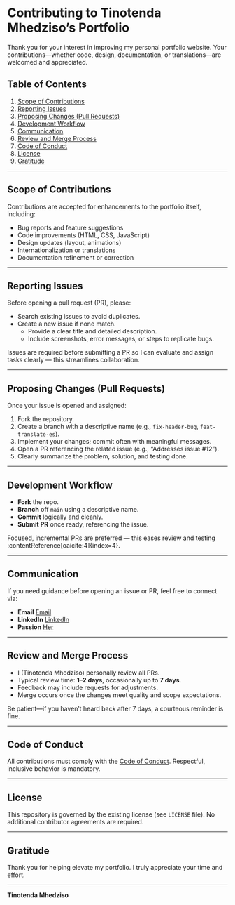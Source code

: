 # Contributing to Tinotenda Mhedziso’s Portfolio

Thank you for your interest in improving my personal portfolio website. Your contributions—whether code, design, documentation, or translations—are welcomed and appreciated.

##  Table of Contents

1. [Scope of Contributions](#scope-of-contributions)  
2. [Reporting Issues](#reporting-issues)  
3. [Proposing Changes (Pull Requests)](#proposing-changes-pull-requests)  
4. [Development Workflow](#development-workflow)  
5. [Communication](#communication)  
6. [Review and Merge Process](#review-and-merge-process)  
7. [Code of Conduct](#code-of-conduct)  
8. [License](#license)  
9. [Gratitude](#gratitude)

---

## Scope of Contributions

Contributions are accepted for enhancements to the portfolio itself, including:

- Bug reports and feature suggestions  
- Code improvements (HTML, CSS, JavaScript)  
- Design updates (layout, animations)  
- Internationalization or translations  
- Documentation refinement or correction

---

## Reporting Issues

Before opening a pull request (PR), please:

- Search existing issues to avoid duplicates.  
- Create a new issue if none match.  
  - Provide a clear title and detailed description.  
  - Include screenshots, error messages, or steps to replicate bugs.

Issues are required before submitting a PR so I can evaluate and assign tasks clearly — this streamlines collaboration.

---

## Proposing Changes (Pull Requests)

Once your issue is opened and assigned:

1. Fork the repository.  
2. Create a branch with a descriptive name (e.g., `fix-header-bug`, `feat-translate-es`).  
3. Implement your changes; commit often with meaningful messages.  
4. Open a PR referencing the related issue (e.g., “Addresses issue #12”).  
5. Clearly summarize the problem, solution, and testing done.

---

## Development Workflow

- **Fork** the repo.  
- **Branch** off `main` using a descriptive name.  
- **Commit** logically and cleanly.  
- **Submit PR** once ready, referencing the issue.

Focused, incremental PRs are preferred — this eases review and testing :contentReference[oaicite:4]{index=4}.

---

## Communication

If you need guidance before opening an issue or PR, feel free to connect via:

- **Email** [Email](mailto:tinomhedziso21@gmail.com)
- **LinkedIn** [LinkedIn](https://za.linkedin.com/in/tinotenda-mhedziso)  
- **Passion** [Her](https://tinotenda-mhedziso.pages.dev/)
  
---

## Review and Merge Process

- I (Tinotenda Mhedziso) personally review all PRs.  
- Typical review time: **1–2 days**, occasionally up to **7 days**.  
- Feedback may include requests for adjustments.  
- Merge occurs once the changes meet quality and scope expectations.

Be patient—if you haven’t heard back after 7 days, a courteous reminder is fine.

---

## Code of Conduct

All contributions must comply with the [Code of Conduct](./CODE_OF_CONDUCT.md). Respectful, inclusive behavior is mandatory.

---

## License

This repository is governed by the existing license (see `LICENSE` file). No additional contributor agreements are required.

---

## Gratitude

Thank you for helping elevate my portfolio. I truly appreciate your time and effort.

---

**Tinotenda Mhedziso**  
 
